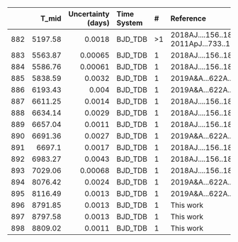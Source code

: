 |     |   T_mid |   Uncertainty (days) | Time System   | #   | Reference                                |
|----:|--------:|---------------------:|:--------------|:----|:-----------------------------------------|
| 882 | 5197.58 |              0.0018  | BJD_TDB       | >1  | 2018AJ....156..181W; 2011ApJ...733..116B |
| 883 | 5563.87 |              0.00065 | BJD_TDB       | 1   | 2018AJ....156..181W                      |
| 884 | 5586.76 |              0.00061 | BJD_TDB       | 1   | 2018AJ....156..181W                      |
| 885 | 5838.59 |              0.0032  | BJD_TDB       | 1   | 2019A&A...622A..81M                      |
| 886 | 6193.43 |              0.004   | BJD_TDB       | 1   | 2019A&A...622A..81M                      |
| 887 | 6611.25 |              0.0014  | BJD_TDB       | 1   | 2018AJ....156..181W                      |
| 888 | 6634.14 |              0.0029  | BJD_TDB       | 1   | 2018AJ....156..181W                      |
| 889 | 6657.04 |              0.0011  | BJD_TDB       | 1   | 2018AJ....156..181W                      |
| 890 | 6691.36 |              0.0027  | BJD_TDB       | 1   | 2019A&A...622A..81M                      |
| 891 | 6697.1  |              0.0017  | BJD_TDB       | 1   | 2018AJ....156..181W                      |
| 892 | 6983.27 |              0.0043  | BJD_TDB       | 1   | 2018AJ....156..181W                      |
| 893 | 7029.06 |              0.00068 | BJD_TDB       | 1   | 2018AJ....156..181W                      |
| 894 | 8076.42 |              0.0024  | BJD_TDB       | 1   | 2019A&A...622A..81M                      |
| 895 | 8116.49 |              0.0013  | BJD_TDB       | 1   | 2019A&A...622A..81M                      |
| 896 | 8791.85 |              0.0013  | BJD_TDB       | 1   | This work                                |
| 897 | 8797.58 |              0.0013  | BJD_TDB       | 1   | This work                                |
| 898 | 8809.02 |              0.0011  | BJD_TDB       | 1   | This work                                |